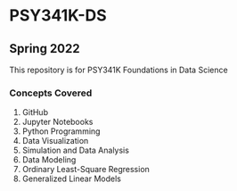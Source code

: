 # PSY341K-DS
## Spring 2022
This repository is for PSY341K Foundations in Data Science

### Concepts Covered

1. GitHub
2. Jupyter Notebooks
3. Python Programming
4. Data Visualization
5. Simulation and Data Analysis
6. Data Modeling
7. Ordinary Least-Square Regression
8. Generalized Linear Models
